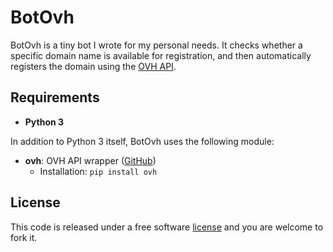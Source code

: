 # BotOvh

BotOvh is a tiny bot I wrote for my personal needs. It checks whether a specific domain name is available for registration, and then automatically registers the domain using the [OVH API](https://github.com/ovh/python-ovh).

## Requirements

- **Python 3**

In addition to Python 3 itself, BotOvh uses the following module:

- **ovh**: OVH API wrapper ([GitHub](https://github.com/ovh/python-ovh))
  - Installation: `pip install ovh`

## License

This code is released under a free software [license](LICENSE) and you are welcome to fork it.